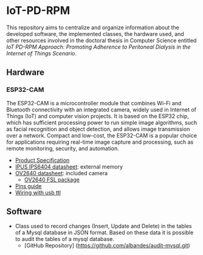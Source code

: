 # IoT-PD-RPM

This repository aims to centralize and organize information about the developed software, the implemented classes, the hardware used, and other resources involved in the doctoral thesis in Computer Science entitled *IoT PD-RPM Approach: Promoting Adherence to Peritoneal Dialysis in the Internet of Things Scenario*.

## Hardware
### ESP32-CAM

The ESP32-CAM is a microcontroller module that combines Wi-Fi and Bluetooth connectivity with an integrated camera, widely used in Internet of Things (IoT) and computer vision projects. It is based on the ESP32 chip, which has sufficient processing power to run simple image algorithms, such as facial recognition and object detection, and allows image transmission over a network. Compact and low-cost, the ESP32-CAM is a popular choice for applications requiring real-time image capture and processing, such as remote monitoring, security, and automation.

- [Product Specification](https://github.com/albandes/IoT-PD-RPM/blob/main/esp32-cam/assets/ESP32-CAM_Product_Specification.pdf)
- [IPUS IPS6404 datasheet](esp32-cam/assets/IPUS_IPS6404_Datasheet.pdf): external memory
- [OV2640 datasheet](esp32-cam/assets/OV2640_Datasheet.pdf): included camera
  - [OV2640 FSL package](esp32-cam/assets/OV2640FSL_Datasheet.pdf)
- [Pins guide](esp32-cam/assets/esp32-cam-pins.jpg)
- [Wiring with usb ttl](esp32-cam/assets/Wiring-with-usb-ttl.png)

## Software

- Class used to record changes (Insert, Update and Delete) in the tables of a Mysql database in JSON format. Based on these data it is possible to audit the tables of a mysql database. 
    - [GitHub Repository] (https://github.com/albandes/audit-mysql.git)